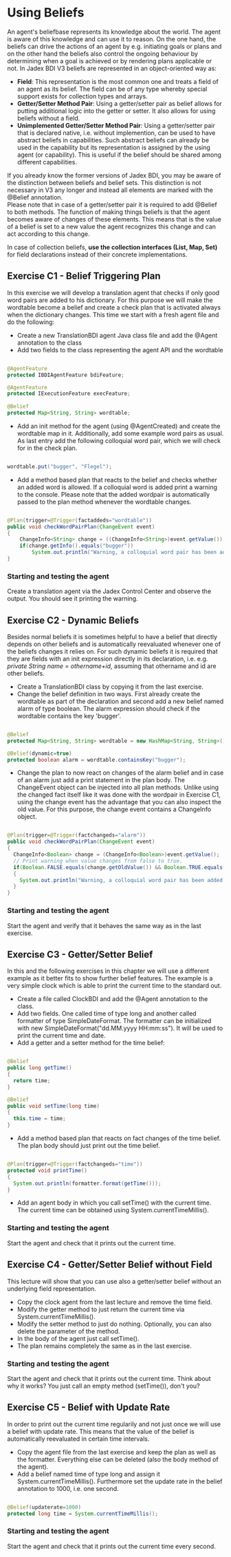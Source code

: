 # Using Beliefs

An agent's beliefbase represents its knowledge about the world. The agent is aware of this knowledge and can use it to reason. On the one hand, the beliefs can drive the actions of an agent by e.g. initiating goals or plans and on the other hand the beliefs also control the ongoing behaviour by determining when a goal is achieved or by rendering plans applicable or not. In Jadex BDI V3 beliefs are represented in an object-oriented way as:

-   **Field**: This representation is the most common one and treats a field of an agent as its belief. The field can be of any type whereby special support exists for collection types and arrays. 
-   **Getter/Setter Method Pair**: Using a getter/setter pair as belief allows for putting additional logic into the getter or setter. It also allows for using beliefs without a field.
-   **Unimplemented Getter/Setter Method Pair**: Using a getter/setter pair that is declared native, i.e. without implemention, can be used to have abstract beliefs in capabilities. Such abstract beliefs can already be used in the capability but its representation is assigned by the using agent (or capability). This is useful if the belief should be shared among different capabilities.

If you already know the former versions of Jadex BDI, you may be aware of the distinction between beliefs and belief sets. This distinction is not necessary in V3 any longer and instead all elements are marked with the @Belief annotation.  
Please note that in case of a getter/setter pair it is required to add @Belief to both methods. 
The function of making things beliefs is that the agent becomes aware of changes of these elements. 
This means that is the value of a belief is set to a new value the agent recognizes this change and can act according to this change. 

In case of collection beliefs, **use the collection interfaces (List, Map, Set)** for field declarations instead of their concrete implementations. 

Exercise C1 - Belief Triggering Plan
-------------------------------------------------

In this exercise we will develop a translation agent that checks if only good word pairs are added to his dictionary. For this purpose we will make the wordtable become a belief and create a check plan that is activated always when the dictionary changes. This time we start with a fresh agent file and do the following:

-   Create a new TranslationBDI agent Java class file and add the @Agent annotation to the class
-   Add two fields to the class representing the agent API and the wordtable


```java

@AgentFeature
protected IBDIAgentFeature bdiFeature;

@AgentFeature
protected IExecutionFeature execFeature;
	
@Belief
protected Map<String, String> wordtable;

```


-   Add an init method for the agent (using @AgentCreated) and create the wordtable map in it. Additionally, add some example word pairs as usual. As last entry add the following colloquial word pair, which we will check for in the check plan.


```java

wordtable.put("bugger", "Flegel");

```


-   Add a method based plan that reacts to the belief and checks whether an added word is allowed. If a colloquial word is added print a warning to the console. Please note that the added wordpair is automatically passed to the plan method whenever the wordtable changes.


```java

@Plan(trigger=@Trigger(factaddeds="wordtable"))
public void checkWordPairPlan(ChangeEvent event)
{
    ChangeInfo<String> change = ((ChangeInfo<String>)event.getValue());
    if(change.getInfo().equals("bugger"))
        System.out.println("Warning, a colloquial word pair has been added: "+change.getInfo()+" "+change.getValue());
}

```


### Starting and testing the agent
Create a translation agent via the Jadex Control Center and observe the output. You should see it printing the warning.

Exercise C2 - Dynamic Beliefs
------------------------------------------

Besides normal beliefs it is sometimes helpful to have a belief that directly depends on other beliefs and is automatically reevaluated whenever one of the beliefs changes it relies on. For such dynamic beliefs it is required that they are fields with an init expression directly in its declaration, i.e. e.g. *private String name = othername+id*, assuming that othername and id are other beliefs.

-   Create a TranslationBDI class by copying it from the last exercise. 
-   Change the belief definition in two ways. First already create the wordtable as part of the declaration and second add a new belief named alarm of type boolean. The alarm expression should check if the wordtable contains the key 'bugger'. 


```java

@Belief
protected Map<String, String> wordtable = new HashMap<String, String>();

@Belief(dynamic=true)
protected boolean alarm = wordtable.containsKey("bugger");

```


-   Change the plan to now react on changes of the alarm belief and in case of an alarm just add a print statement in the plan body. The ChangeEvent object can be injected into all plan methods. 
Unlike using the changed fact itself like it was done with the wordpair in Exercise C1, using the change event has the advantage that you can also inspect the old value. For this purpose, the change event contains a ChangeInfo object.


```java

@Plan(trigger=@Trigger(factchangeds="alarm"))
public void checkWordPairPlan(ChangeEvent event)
{
  ChangeInfo<Boolean> change = (ChangeInfo<Boolean>)event.getValue();
  // Print warning when value changes from false to true.
  if(Boolean.FALSE.equals(change.getOldValue()) && Boolean.TRUE.equals(change.getValue()))
  {
    System.out.println("Warning, a colloquial word pair has been added.");
  }
}

```


### Starting and testing the agent
Start the agent and verify that it behaves the same way as in the last exercise.

Exercise C3 - Getter/Setter Belief
-----------------------------------------------

In this and the following exercises in this chapter we will use a different example as it better fits to show further belief features. The example is a very simple clock which is able to print the current time to the standard out. 

-   Create a file called ClockBDI and add the @Agent annotation to the class.
-   Add two fields. One called time of type long and another called formatter of type SimpleDateFormat. The formatter can be initialized with new SimpleDateFormat("dd.MM.yyyy HH:mm:ss"). It will be used to print the current time and date.
-   Add a getter and a setter method for the time belief:


```java

@Belief
public long getTime()
{
  return time;
}

@Belief
public void setTime(long time)
{
  this.time = time;
}

```

-   Add a method based plan that reacts on fact changes of the time belief. The plan body should just print out the time belief.

```java

@Plan(trigger=@Trigger(factchangeds="time"))
protected void printTime()
{
  System.out.println(formatter.format(getTime()));
}

```


-   Add an agent body in which you call setTime() with the current time. The current time can be obtained using System.currentTimeMillis().

### Starting and testing the agent
Start the agent and check that it prints out the current time.

Exercise C4 - Getter/Setter Belief without Field
-------------------------------------------------------------

This lecture will show that you can use also a getter/setter belief without an underlying field representation.  

-   Copy the clock agent from the last lecture and remove the time field.
-   Modify the getter method to just return the current time via System.currentTimeMillis().
-   Modify the setter method to just do nothing. Optionally, you can also delete the parameter of the method.
-   In the body of the agent just call setTime().
-   The plan remains completely the same as in the last exercise.

### Starting and testing the agent
Start the agent and check that it prints out the current time. Think about why it works? You just call an empty method (setTime()), don't you?

Exercise C5 - Belief with Update Rate
--------------------------------------------------

In order to print out the current time regularily and not just once we will use a belief with update rate. This means that the value of the belief is automatically reevaluated in certain time intervals. 

-   Copy the agent file from the last exercise and keep the plan as well as the formatter. Everything else can be deleted (also the body method of the agent).
-   Add a belief named time of type long and assign it System.currentTimeMillis(). Furthermore set the update rate in the belief annotation to 1000, i.e. one second.

```java

@Belief(updaterate=1000)
protected long time = System.currentTimeMillis();

```

### Starting and testing the agent
Start the agent and check that it prints out the current time every second.
